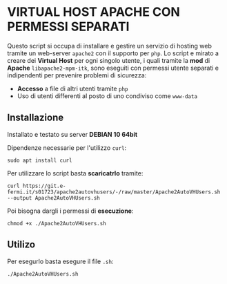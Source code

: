 # VIRTUAL HOST APACHE CON PERMESSI SEPARATI

Questo script si occupa di installare e gestire un servizio di hosting web tramite un web-server `apache2` con il supporto per `php`.
Lo script e mirato a creare dei **Virtual Host** per ogni singolo utente, i quali tramite la **mod** di **Apache** `libapache2-mpm-itk`, sono eseguiti con permessi utente separati e indipendenti per prevenire problemi di sicurezza:

- **Accesso** a file di altri utenti tramite `php`
- Uso di utenti differenti al posto di uno condiviso come `www-data`

## Installazione

Installato e testato su server **DEBIAN 10 64bit**

Dipendenze necessarie per l'utilizzo `curl`:

`sudo apt install curl`

Per utilizzare lo script basta **scaricatrlo** tramite:

`curl https://git.e-fermi.it/s01723/apache2autovhusers/-/raw/master/Apache2AutoVHUsers.sh --output Apache2AutoVHUsers.sh`

Poi bisogna dargli i permessi di **esecuzione**:

`chmod +x ./Apache2AutoVHUsers.sh`

## Utilizo

Per esegurlo basta esegure il file `.sh`:

`./Apache2AutoVHUsers.sh`
